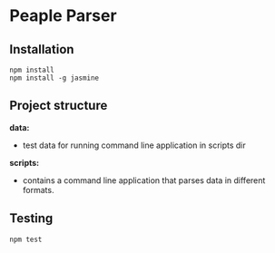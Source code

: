 Peaple Parser
=============
Installation
------------
```
npm install
npm install -g jasmine
```
Project structure
-----------------
**data:**

 - test data for running command line application in scripts dir

**scripts:**

 - contains a command line application that parses data in different formats.

Testing
-------
```
npm test
```